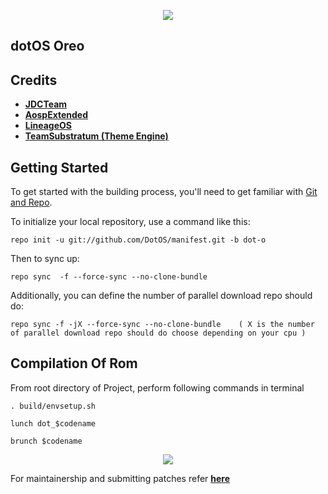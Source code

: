 <p align="center">
<img src="https://github.com/DotOS/manifest/blob/dot-n/dotlogo.png" > 
</p>

## dotOS Oreo ##


Credits
-------
* [**JDCTeam**](https://github.com/AOSP-JF-MM)
* [**AospExtended**](https://github.com/AospExtended)
* [**LineageOS**](https://github.com/LineageOS)
* [**TeamSubstratum (Theme Engine)**](https://github.com/Substratum)


Getting Started
---------------

To get started with the building process, you'll need to get familiar with [Git and Repo](http://source.android.com/source/using-repo.html).

To initialize your local repository, use a command like this:

    repo init -u git://github.com/DotOS/manifest.git -b dot-o

Then to sync up:

    repo sync  -f --force-sync --no-clone-bundle

Additionally, you can define the number of parallel download repo should do:

    repo sync -f -jX --force-sync --no-clone-bundle    ( X is the number of parallel download repo should do choose depending on your cpu )

 Compilation Of Rom
 ----------------------------------

From root directory of Project, perform following commands in terminal

	. build/envsetup.sh
   
	lunch dot_$codename
   
	brunch $codename

<p align="center">
<img src="https://github.com/DotOS/manifest/blob/dot-o/dotlogo.png" > 
</p>

For maintainership and submitting patches refer [**here**](https://github.com/DotOS/android_vendor_dot/blob/dot-o/README.mkdn) 
